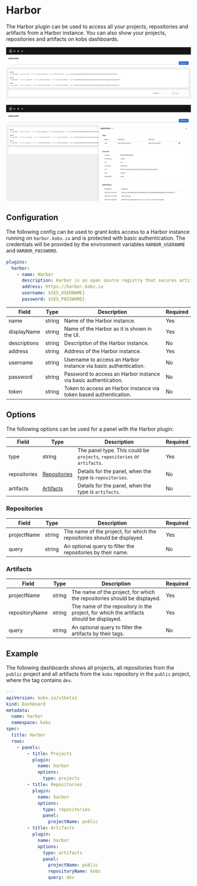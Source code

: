 # Harbor

The Harbor plugin can be used to access all your projects, repositories and artifacts from a Harbor instance. You can also show your projects, repositories and artifacts on kobs dashboards.

![Artifacts](assets/harbor-artifacts.png)

![Artifacts Details](assets/harbor-artifacts-details.png)

## Configuration

The following config can be used to grant kobs access to a Harbor instance running on `harbor.kobs.io` and is protected with basic authentication. The credentials will be provided by the environment variables `HARBOR_USERANME` and `HARBOR_PASSWORD`.

```yaml
plugins:
  harbor:
    - name: Harbor
      description: Harbor is an open source registry that secures artifacts with policies and role-based access control, ensures images are scanned and free from vulnerabilities, and signs images as trusted.
      address: https://harbor.kobs.io
      username: ${ES_USERNAME}
      password: ${ES_PASSWORD}
```

| Field | Type | Description | Required |
| ----- | ---- | ----------- | -------- |
| name | string | Name of the Harbor instance. | Yes |
| displayName | string | Name of the Harbor as it is shown in the UI. | Yes |
| descriptions | string | Description of the Harbor instance. | No |
| address | string | Address of the Harbor instance. | Yes |
| username | string | Username to access an Harbor instance via basic authentication. | No |
| password | string | Password to access an Harbor instance via basic authentication. | No |
| token | string | Token to access an Harbor instance via token based authentication. | No |

## Options

The following options can be used for a panel with the Harbor plugin:

| Field | Type | Description | Required |
| ----- | ---- | ----------- | -------- |
| type | string | The panel type. This could be `projects`, `repositories` or `artifacts`. | Yes |
| repositories | [Repositories](#repositories) | Details for the panel, when the type is `repositories`. | No |
| artifacts | [Artifacts](#artifacts) | Details for the panel, when the type is `artifacts`. | No |

### Repositories

| Field | Type | Description | Required |
| ----- | ---- | ----------- | -------- |
| projectName | string | The name of the project, for which the repositories should be displayed. | Yes |
| query | string | An optional query to filter the repositories by their name. | No |

### Artifacts

| Field | Type | Description | Required |
| ----- | ---- | ----------- | -------- |
| projectName | string | The name of the project, for which the repositories should be displayed. | Yes |
| repositoryName | string | The name of the repository in the project, for which the artifacts should be displayed. | Yes |
| query | string | An optional query to filter the artifacts by their tags. | No |

## Example

The following dashboards shows all projects, all repositories from the `public` project and all artifacts from the `kobs` repository in the `public` project, where the tag contains `dev`.

```yaml
---
apiVersion: kobs.io/v1beta1
kind: Dashboard
metadata:
  name: harbor
  namespace: kobs
spec:
  title: Harbor
  rows:
    - panels:
        - title: Projects
          plugin:
            name: harbor
            options:
              type: projects
        - title: Repositories
          plugin:
            name: harbor
            options:
              type: repositories
              panel:
                projectName: public
        - title: Artifacts
          plugin:
            name: harbor
            options:
              type: artifacts
              panel:
                projectName: public
                repositoryName: kobs
                query: dev
```
